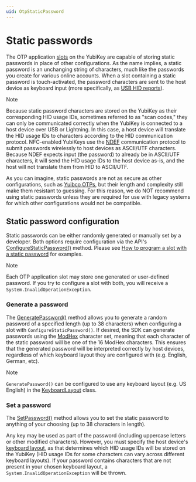 ```yaml
---
uid: OtpStaticPassword
---
```


<!-- Copyright 2021 Yubico AB

Licensed under the Apache License, Version 2.0 (the "License");
you may not use this file except in compliance with the License.
You may obtain a copy of the License at

    http://www.apache.org/licenses/LICENSE-2.0

Unless required by applicable law or agreed to in writing, software
distributed under the License is distributed on an "AS IS" BASIS,
WITHOUT WARRANTIES OR CONDITIONS OF ANY KIND, either express or implied.
See the License for the specific language governing permissions and
limitations under the License. -->

# Static passwords

The OTP application [slots](xref:OtpSlots) on the YubiKey are capable of storing static passwords in place of other
configurations. As the name implies, a static password is an unchanging string of characters, much like the passwords
you create for various online accounts. When a slot containing a static password is touch-activated, the password
characters are sent to the host device as keyboard input (more specifically, as [USB HID reports](xref:OtpHID)).

> [!NOTE]
> Because static password characters are stored on the YubiKey as their corresponding HID usage IDs, sometimes referred
> to as "scan codes," they can only be communicated correctly when the YubiKey is connected to a host device over USB or
> Lightning. In this case, a host device will translate the HID usage IDs to characters according to the HID
> communication
> protocol. NFC-enabled YubiKeys use the [NDEF](xref:OtpNdef) communication protocol to submit passwords wirelessly to
> host devices as ASCII/UTF characters. Because NDEF expects input (the password) to already be in ASCII/UTF characters,
> it will send the HID usage IDs to the host device as-is, and the host will not translate them from HID to ASCII/UTF.

As you can imagine, static passwords are not as secure as other configurations, such
as [Yuibco OTPs](xref:OtpYubicoOtp), but their length and complexity still make them resistant to guessing. For this
reason, we do NOT recommend using static passwords unless they are required for use with legacy systems for which other
configurations would not be compatible.

## Static password configuration

Static passwords can be either randomly generated or manually set by a developer. Both options require configuration via
the
API's [ConfigureStaticPassword()](xref:Yubico.YubiKey.Otp.OtpSession.ConfigureStaticPassword(Yubico.YubiKey.Otp.Slot))
method. Please see [How to program a slot with a static password](xref:OtpProgramStaticPassword) for examples.

> [!NOTE]
> Each OTP application slot may store one generated or user-defined password. If you try to configure a slot with both,
> you will receive a `System.InvalidOperationException`.

### Generate a password

The [GeneratePassword()](xref:Yubico.YubiKey.Otp.Operations.ConfigureStaticPassword.GeneratePassword%28System.Memory%7BSystem.Char%7D%29)
method allows you to generate a random password of a specified length (up to 38 characters) when configuring a slot
with `ConfigureStaticPassword()`. If desired, the SDK can generate passwords using the [ModHex](xref:OtpModhex)
character set, meaning that each character of the static password will be one of the 16 ModHex characters. This ensures
that the generated password will be interpreted correctly by host devices, regardless of which keyboard layout they are
configured with (e.g. English, German, etc).

> [!NOTE]
> `GeneratePassword()` can be configured to use any keyboard layout (e.g. US English) in
> the [KeyboardLayout](xref:Yubico.Core.Devices.Hid.KeyboardLayout) class.

### Set a password

The [SetPassword()](xref:Yubico.YubiKey.Otp.Operations.ConfigureStaticPassword.SetPassword%28System.ReadOnlyMemory%7BSystem.Char%7D%29)
method allows you to set the static password to anything of your choosing (up to 38 characters in length).

Any key may be used as part of the password (including uppercase letters or other modified characters). However, you
must specify the host device's [keyboard layout](xref:Yubico.Core.Devices.Hid.KeyboardLayout), as that determines which
HID usage IDs will be stored on the YubiKey (HID usage IDs for some characters can vary across different keyboard
layouts). If your password contains characters that are not present in your chosen keyboard layout,
a `System.InvalidOperationException` will be thrown.
